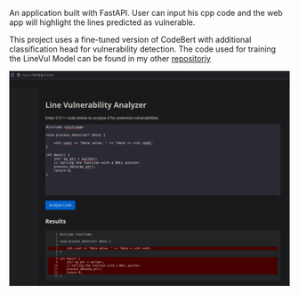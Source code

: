An application built with FastAPI. User can input his cpp code and the web app will highlight the lines predicted as vulnerable.

This project uses a fine-tuned version of CodeBert with additional classification head for vulnerability detection.
The code used for training the LineVul Model can be found in my other [repositoriy](https://github.com/PokjiML/cpp-vulnerability-detection)

![Linevul App](app/linevul-app-screenshot.png "Linevul App Screenshot")


